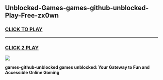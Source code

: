 
## Unblocked-Games-games-github-unblocked-Play-Free-zx0wn
<h3>
<a href="https://premium76.site?title=games-github-unblocked&ref=18A1">CLICK TO PLAY</a></h3>
<hr>

<h3>
<a href="https://premium76.site?title=games-github-unblocked&ref=18A1">CLICK 2 PLAY</a>
  
</h3>

<a href="https://premium76.site?title=games-github-unblocked&ref=18A1"><img src="https://clearcache.store/games.png"></a>


**games-github-unblocked games unblocked: Your Gateway to Fun and Accessible Online Gaming**
